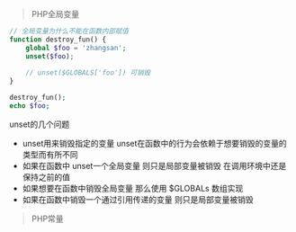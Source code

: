 >  PHP全局变量

```php
// 全局变量为什么不能在函数内部赋值
function destroy_fun() {
    global $foo = 'zhangsan';
    unset($foo);
    
    // unset($GLOBALS['foo']) 可销毁
}

destroy_fun();
echo $foo;
```

unset的几个问题

* unset用来销毁指定的变量 unset在函数中的行为会依赖于想要销毁的变量的类型而有所不同
* 如果在函数中 unset一个全局变量 则只是局部变量被销毁 在调用环境中还是保持之前的值
* 如果想要在函数中销毁全局变量 那么使用 $GLOBALs 数组实现
* 如果在函数中销毁一个通过引用传递的变量 则只是局部变量被销毁 



> PHP常量

